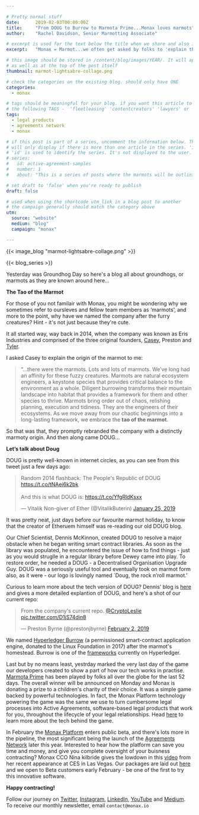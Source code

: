 ```yaml
---

# Pretty normal stuff
date:      2019-02-03T00:00:00Z
title:     "From DOUG to Burrow to Marmota Prime...Monax loves marmots"
author:    "Rachel Davidson, Senior Marmotting Associate"

# excerpt is used for the text below the title when we share and also is the summary of the post on https://monax.io/blog
excerpt:   "Monax = Marmot...we often get asked by folks to 'explain the marmot' so we wrote a blog about it."

# this image should be stored in /content/blog/images/YEAR/. It will appear as a thumbnail on any listings,
# as well as at the top of the post itself
thumbnail: marmot-lightsabre-collage.png

# check the categories on the existing blog. should only have ONE
categories:
  - monax

# tags should be meaningful for your blog. if you want this article to show on a 'use case' page, you can use
# the following TAGS -  'fleetleasing' 'contentcreators' 'lawyers' or 'corporate'
tags:
  - legal products
  - agreements network
  - monax

# if this post is part of a series, uncomment the information below. The 'article series' box
# will only display if there is more than one article in the series. 'id', 'number' and 'about' all must be present.
# 'id' is used to identify the series. It's not displayed to the user.
# series:
#   id: active-agreement-samples
#   number: 1
#   about: "This is a series of posts where the marmots will be outlining how the Monax Platform and the Agreements Network can be used in harmony to create the legal products of the future."

# set draft to 'false' when you're ready to publish
draft: false

# used when using the shortcode utm_link in a blog post to another
# the campaign generally should match the category above
utm:
  source: "website"
  medium: "blog"
  campaign: "monax"

---
```


<!-- In general the filename below should match thumbnail category above -->
{{< image_blog "marmot-lightsabre-collage.png" >}}

<!-- if this article is part of a series, related articles will automatically appear here -->
{{< blog_series >}}

<!-- Content markdown here - first title on page is auto generated from title in frontmatter -->
Yesterday was Groundhog Day so here's a blog all about groundhogs, or marmots as they are known around here...


**The Tao of the Marmot**

For those of you not familair with Monax, you might be wondering why we sometimes refer to oursleves and fellow team members as ‘marmots’, and more to the point, why have we named the company after the furry creatures? Hint - it's not just because they're cute.

It all started way, way back in 2014, when the company was known as Eris Industries and comprised of the three original founders, [Casey](https://www.linkedin.com/in/compleatang/), Preston and [Tyler](https://github.com/dennismckinnon).  

I asked Casey to explain the origin of the marmot to me: 

> “...there were the marmots. Lots and lots of marmots. We’ve long had an affinity for these fuzzy creatures. Marmots are natural ecosystem engineers, a keystone species that provides critical balance to the environment as a whole. Diligent burrowing transforms their mountain landscape into habitat that provides a framework for them and other species to thrive. Marmots bring order out of chaos, relishing planning, execution and tidiness. They are the engineers of their ecosystems. As we move away from our chaotic beginnings into a long-lasting framework, we embrace the **tao of the marmot**.

So that was that, they promptly rebranded the company with a distinctly marmoty origin. And then along came DOUG...

**Let’s talk about Doug**

DOUG is pretty well-known in internet circles, as you can see from this tweet just a few days ago: 

<blockquote class="twitter-tweet" data-lang="en"><p lang="en" dir="ltr">Random 2014 flashback: The People&#39;s Republic of DOUG <a href="https://t.co/tNAei6k2bk">https://t.co/tNAei6k2bk</a><br><br>And this is what DOUG is: <a href="https://t.co/YfgRldKsxx">https://t.co/YfgRldKsxx</a></p>&mdash; Vitalik Non-giver of Ether (@VitalikButerin) <a href="https://twitter.com/VitalikButerin/status/1088780896432316417?ref_src=twsrc%5Etfw">January 25, 2019</a></blockquote> <script async src="https://platform.twitter.com/widgets.js" charset="utf-8"></script> 

It was pretty neat, just days before our favourite marmot holiday, to know that the creator of Etheruem himself was re-reading our old DOUG blog. 

Our Chief Scientist, Dennis McKinnon, created DOUG to resolve a major obstacle when he began writing smart contract libraries. As soon as the library was populated, he encountered the issue of how to find things - just as you would struglle in a regular library before Dewey came into play. To restore order, he needed a DOUG - a Decentralised Organisation Upgrade Guy. DOUG was a seriously useful tool and eventually took on marmot form also, as it were - our logo is lovingly named `Doug, the rock n’roll marmot.’ 

Curious to learn more about the tech version of DOUG? Dennis’ blog is [here](https://monax.io/blog/2014/12/17/dennys-smart-contracting/) and gives a more detailed explantion of DOUG, and here's a shot of our current repo:

<blockquote class="twitter-tweet" data-partner="tweetdeck"><p lang="en" dir="ltr">From the company&#39;s current repo. <a href="https://twitter.com/CryptoLeslie?ref_src=twsrc%5Etfw">@CryptoLeslie</a> <a href="https://t.co/D1jS74din8">pic.twitter.com/D1jS74din8</a></p>&mdash; Preston Byrne (@prestonjbyrne) <a href="https://twitter.com/prestonjbyrne/status/1091724444454785025?ref_src=twsrc%5Etfw">February 2, 2019</a></blockquote>
<script async src="https://platform.twitter.com/widgets.js" charset="utf-8"></script>

We named [Hyperledger Burrow](https://github.com/hyperledger/burrow) (a permissioned smart-contract application engine, donated to the Linux Foundation in 2017) after the marmot's homestead. Burrow is one of the [frameworks](https://www.hyperledger.org/projects) currently on Hyperledger. 

Last but by no means least, yestrday marked the very last day of the game our developers created to show a part of how our tech works in practise. [Marmota Prime](https://monax.io/blog/2018/12/11/introducing-marmota-prime---a-prizewinner-of-a-game/) has been played by folks all over the globe for the last 52 days. The overall winner will be announced on Monday and Monax is donating a prize to a children's charity of their choice. It was a simple game backed by powerful technologies. In fact, the Monax Platform technology powering the game was the same we use to turn cumbersome legal processes into Active Agreements, software-based legal products that work for you, throughout the lifecycle of your legal relationships. Head [here](https://monax.io/blog/2018/12/13/powering-marmota-prime-legal-products-and-computational-data-powering-the-game/) to learn more about the tech behind the game. 

In February the [Monax Platform](https://monax.io/platform/) enters public beta, and there's lots more in the pipeline, the most significant being the launch of the [Agreements Network](https://agreements.network) later this year. Interested to hear how the platform can save you time and money, and give you complete oversight of your buisness contracting? Monax CCO Nina kilbride gives the lowdown in this [video](https://youtu.be/8yTzIKc0KdM) from her recent appearance at CES in Las Vegas. Our packages are laid out [here](https://monax.io/pricing/) and we open to Beta customers early February - be one of the first to try this innovative software.

**Happy contracting!**

Follow our journey on [Twitter](https://twitter.com/monaxHQ?lang=en), [Instagram](https://www.instagram.com/monaxhq/?hl=en), [LinkedIn](https://www.linkedin.com/company/monax/), [YouTube](https://www.youtube.com/channel/UCTNwr9rWLg3C3gtZolFZDOQ/videos) and [Medium](https://medium.com/monaxhq). To receive our monthly newsletter, email `contact@monax.io`

